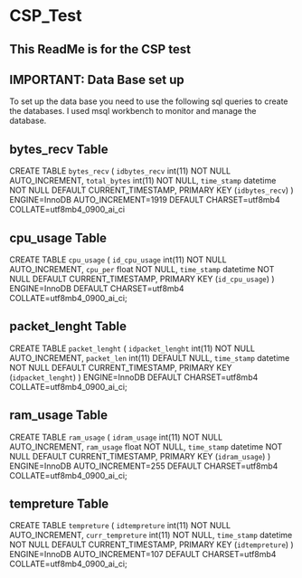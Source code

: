 # CSP_Test
This ReadMe is for the CSP test
-------------------------------


IMPORTANT: Data Base set up
----------------------------
To set up the data base you need to use the following sql queries to create the databases.
I used msql workbench to monitor and manage the database.


bytes_recv Table
---------------------------
CREATE TABLE `bytes_recv` (
  `idbytes_recv` int(11) NOT NULL AUTO_INCREMENT,
  `total_bytes` int(11) NOT NULL,
  `time_stamp` datetime NOT NULL DEFAULT CURRENT_TIMESTAMP,
  PRIMARY KEY (`idbytes_recv`)
) ENGINE=InnoDB AUTO_INCREMENT=1919 DEFAULT CHARSET=utf8mb4 COLLATE=utf8mb4_0900_ai_ci


cpu_usage Table
----------------
CREATE TABLE `cpu_usage` (
  `id_cpu_usage` int(11) NOT NULL AUTO_INCREMENT,
  `cpu_per` float NOT NULL,
  `time_stamp` datetime NOT NULL DEFAULT CURRENT_TIMESTAMP,
  PRIMARY KEY (`id_cpu_usage`)
) ENGINE=InnoDB DEFAULT CHARSET=utf8mb4 COLLATE=utf8mb4_0900_ai_ci;


packet_lenght Table
-------------------
CREATE TABLE `packet_lenght` (
  `idpacket_lenght` int(11) NOT NULL AUTO_INCREMENT,
  `packet_len` int(11) DEFAULT NULL,
  `time_stamp` datetime NOT NULL DEFAULT CURRENT_TIMESTAMP,
  PRIMARY KEY (`idpacket_lenght`)
) ENGINE=InnoDB DEFAULT CHARSET=utf8mb4 COLLATE=utf8mb4_0900_ai_ci;

ram_usage Table
----------------
CREATE TABLE `ram_usage` (
  `idram_usage` int(11) NOT NULL AUTO_INCREMENT,
  `ram_usage` float NOT NULL,
  `time_stamp` datetime NOT NULL DEFAULT CURRENT_TIMESTAMP,
  PRIMARY KEY (`idram_usage`)
) ENGINE=InnoDB AUTO_INCREMENT=255 DEFAULT CHARSET=utf8mb4 COLLATE=utf8mb4_0900_ai_ci;


tempreture Table
-----------------
CREATE TABLE `tempreture` (
  `idtempreture` int(11) NOT NULL AUTO_INCREMENT,
  `curr_tempreture` int(11) NOT NULL,
  `time_stamp` datetime NOT NULL DEFAULT CURRENT_TIMESTAMP,
  PRIMARY KEY (`idtempreture`)
) ENGINE=InnoDB AUTO_INCREMENT=107 DEFAULT CHARSET=utf8mb4 COLLATE=utf8mb4_0900_ai_ci;




